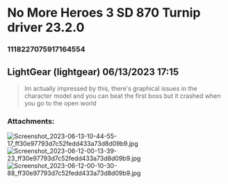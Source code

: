 # No More Heroes 3 SD 870   Turnip driver 23.2.0
### 1118227075917164554
## LightGear (lightgear) 06/13/2023 17:15 

> Im actually impressed by this, there's graphical issues in the character model and you can beat the first boss but it crashed when you go to the open world
### Attachments: 
![Screenshot_2023-06-13-10-44-55-17_ff30e97793d7c52fedd433a73d8d09b9.jpg](https://yuzudiscordbackup.s3.us-west-2.amazonaws.com/files-media/1118227075917164554_Screenshot_2023-06-13-10-44-55-17_ff30e97793d7c52fedd433a73d8d09b9.jpg)
![Screenshot_2023-06-12-00-13-39-23_ff30e97793d7c52fedd433a73d8d09b9.jpg](https://yuzudiscordbackup.s3.us-west-2.amazonaws.com/files-media/1118227075917164554_Screenshot_2023-06-12-00-13-39-23_ff30e97793d7c52fedd433a73d8d09b9.jpg)
![Screenshot_2023-06-12-00-10-30-88_ff30e97793d7c52fedd433a73d8d09b9.jpg](https://yuzudiscordbackup.s3.us-west-2.amazonaws.com/files-media/1118227075917164554_Screenshot_2023-06-12-00-10-30-88_ff30e97793d7c52fedd433a73d8d09b9.jpg)

